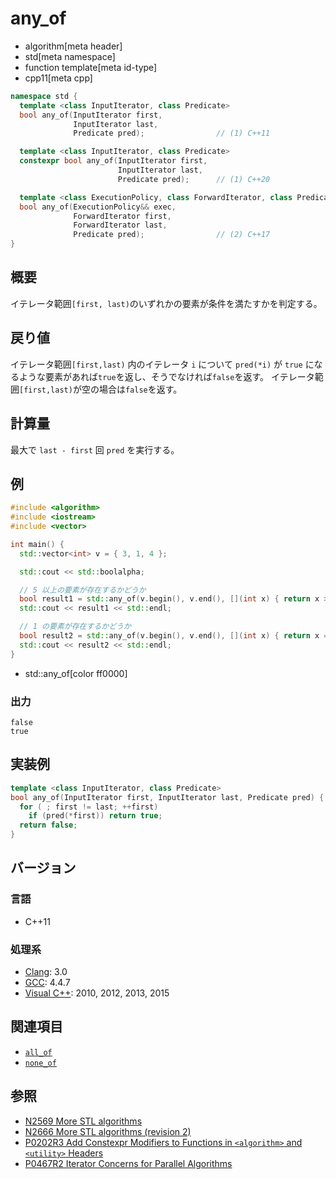 # any_of
* algorithm[meta header]
* std[meta namespace]
* function template[meta id-type]
* cpp11[meta cpp]

```cpp
namespace std {
  template <class InputIterator, class Predicate>
  bool any_of(InputIterator first,
              InputIterator last,
              Predicate pred);                // (1) C++11

  template <class InputIterator, class Predicate>
  constexpr bool any_of(InputIterator first,
                        InputIterator last,
                        Predicate pred);      // (1) C++20

  template <class ExecutionPolicy, class ForwardIterator, class Predicate>
  bool any_of(ExecutionPolicy&& exec,
              ForwardIterator first,
              ForwardIterator last,
              Predicate pred);                // (2) C++17
}
```

## 概要
イテレータ範囲`[first, last)`のいずれかの要素が条件を満たすかを判定する。


## 戻り値
イテレータ範囲`[first,last)` 内のイテレータ `i` について `pred(*i)` が `true` になるような要素があれば`true`を返し、そうでなければ`false`を返す。
イテレータ範囲`[first,last)`が空の場合は`false`を返す。


## 計算量
最大で `last - first` 回 `pred` を実行する。


## 例
```cpp example
#include <algorithm>
#include <iostream>
#include <vector>

int main() {
  std::vector<int> v = { 3, 1, 4 };

  std::cout << std::boolalpha;

  // 5 以上の要素が存在するかどうか
  bool result1 = std::any_of(v.begin(), v.end(), [](int x) { return x >= 5; });
  std::cout << result1 << std::endl;

  // 1 の要素が存在するかどうか
  bool result2 = std::any_of(v.begin(), v.end(), [](int x) { return x == 1; });
  std::cout << result2 << std::endl;
}
```
* std::any_of[color ff0000]

### 出力
```
false
true
```


## 実装例
```cpp
template <class InputIterator, class Predicate>
bool any_of(InputIterator first, InputIterator last, Predicate pred) {
  for ( ; first != last; ++first)
    if (pred(*first)) return true;
  return false;
}
```

## バージョン
### 言語
- C++11

### 処理系
- [Clang](/implementation.md#clang): 3.0
- [GCC](/implementation.md#gcc): 4.4.7
- [Visual C++](/implementation.md#visual_cpp): 2010, 2012, 2013, 2015


## 関連項目
- [`all_of`](/reference/algorithm/all_of.md)
- [`none_of`](/reference/algorithm/none_of.md)


## 参照
- [N2569 More STL algorithms](http://www.open-std.org/jtc1/sc22/wg21/docs/papers/2008/n2569.pdf)
- [N2666 More STL algorithms (revision 2)](http://www.open-std.org/jtc1/sc22/wg21/docs/papers/2008/n2666.pdf)
- [P0202R3 Add Constexpr Modifiers to Functions in `<algorithm>` and `<utility>` Headers](http://www.open-std.org/jtc1/sc22/wg21/docs/papers/2017/p0202r3.html)
- [P0467R2 Iterator Concerns for Parallel Algorithms](http://www.open-std.org/jtc1/sc22/wg21/docs/papers/2017/p0467r2.html)
